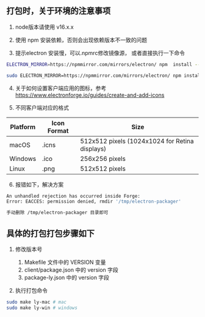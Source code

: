 
## 打包时，关于环境的注意事项

1. node版本请使用 v16.x.x

2. 使用 npm 安装依赖，否则会出现依赖版本不一致的问题

3. 提示electron 安装慢，可以.npmrc修改镜像源， 或者直接执行一下命令

```bash
ELECTRON_MIRROR=https://npmmirror.com/mirrors/electron/ npm  install --registry=https://registry.npmmirror.com

sudo ELECTRON_MIRROR=https://npmmirror.com/mirrors/electron/ npm install electron -g --unsafe-perm=true --allow-root
```

4. 关于如何设置客户端应用的图标，参考
   https://www.electronforge.io/guides/create-and-add-icons

5. 不同客户端对应的格式

| Platform | Icon Format | Size           |
|----------|-------------|----------------|
| macOS    | .icns       | 512x512 pixels  (1024x1024 for Retina displays) |
| Windows  | .ico        | 256x256 pixels               |
| Linux    | .png        |      512x512 pixels          |


6. 报错如下，解决方案

```bash
An unhandled rejection has occurred inside Forge:
Error: EACCES: permission denied, rmdir '/tmp/electron-packager'

手动删除 /tmp/electron-packager 目录即可
```



## 具体的打包打包步骤如下

1. 修改版本号
   1. Makefile 文件中的 VERSION 变量 
   2. client/package.json 中的 version 字段
   3. package-ly.json 中的 version 字段 

2. 执行打包命令

```bash
sudo make ly-mac # mac
sudo make ly-win # windows
```      



